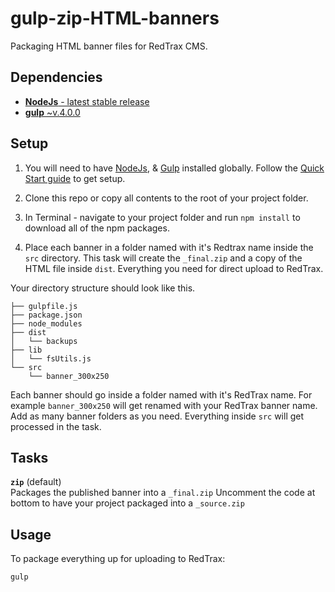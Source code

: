 # gulp-zip-HTML-banners
Packaging HTML banner files for RedTrax CMS.


## Dependencies
- [**NodeJs** - latest stable release](https://nodejs.org/en/)
- [**gulp** ~v.4.0.0](https://www.npmjs.com/package/gulp)

## Setup
1) You will need to have [NodeJs](https://nodejs.org/en/), & [Gulp](https://www.npmjs.com/package/gulp) installed globally. Follow the [Quick Start guide](https://gulpjs.com/docs/en/getting-started/quick-start) to get setup. 

2) Clone this repo or copy all contents to the root of your project folder.

3) In Terminal - navigate to your project folder and run `npm install` to download all of the npm packages.

4) Place each banner in a folder named with it's Redtrax name inside the `src` directory.  This task will create the `_final.zip` and a copy of the HTML file inside `dist`. Everything you need for direct upload to RedTrax.

Your directory structure should look like this.

```cli
├── gulpfile.js
├── package.json
├── node_modules
├── dist
│   └── backups
├── lib
│   └── fsUtils.js
└── src
    └── banner_300x250
```

Each banner should go inside a folder named with it's RedTrax name. For example `banner_300x250` will get renamed with your RedTrax banner name. Add as many banner folders as you need. Everything inside `src` will get processed in the task.


## Tasks

**`zip`** (default)\
Packages the published banner into a `_final.zip` Uncomment the code at bottom to have your project packaged into a `_source.zip`

## Usage

To package everything up for uploading to RedTrax:

```cli
gulp
```
